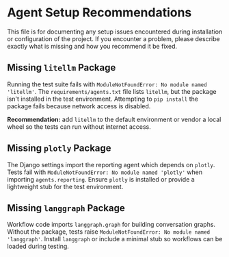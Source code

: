 # Agent Setup Recommendations

This file is for documenting any setup issues encountered during installation or configuration of the project. If you encounter a problem, please describe exactly what is missing and how you recommend it be fixed.

## Missing `litellm` Package

Running the test suite fails with `ModuleNotFoundError: No module named 'litellm'`.
The `requirements/agents.txt` file lists `litellm`, but the package isn't installed in the test environment. Attempting to `pip install` the package fails because network access is disabled.

**Recommendation:** add `litellm` to the default environment or vendor a local wheel so the tests can run without internet access.

## Missing `plotly` Package

The Django settings import the reporting agent which depends on `plotly`. Tests fail with `ModuleNotFoundError: No module named 'plotly'` when importing `agents.reporting`. Ensure `plotly` is installed or provide a lightweight stub for the test environment.

## Missing `langgraph` Package

Workflow code imports `langgraph.graph` for building conversation graphs. Without the package, tests raise `ModuleNotFoundError: No module named 'langgraph'`. Install `langgraph` or include a minimal stub so workflows can be loaded during testing.
